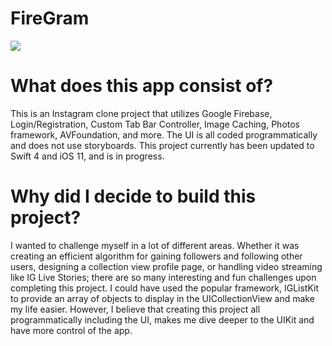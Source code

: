 # FireGram
![](https://media.giphy.com/media/xT9Igo8PdpLcQmMMKY/giphy.gif)

# What does this app consist of?
This is an Instagram clone project that utilizes Google Firebase, Login/Registration, Custom Tab Bar Controller, Image Caching, Photos framework, AVFoundation, and more. The UI is all coded programmatically and does not use storyboards. This project currently has been updated to Swift 4 and iOS 11, and is in progress.

# Why did I decide to build this project?
I wanted to challenge myself in a lot of different areas. Whether it was creating an efficient algorithm for gaining followers and following other users, designing a collection view profile page, or handling video streaming like IG Live Stories; there are so many interesting and fun challenges upon completing this project. I could have used the popular framework, IGListKit to provide an array of objects to display in the UICollectionView and make my life easier. However, I believe that creating this project all programmatically including the UI, makes me dive deeper to the UIKit and have more control of the app. 
